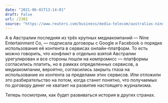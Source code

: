 ```yaml
---
date: "2021-06-01T13:14:01"
draft: False
url: /2302
source: "https://www.reuters.com/business/media-telecom/australias-nine-entertainment-signs-content-deal-with-facebook-google-2021-05-31/"
---
```


А в Австралии последняя из трёх крупных медиакомпаний — Nine Entertainment Co, — подписала договоры с Google и Facebook о порядке использования её контента в сервисах онлайн-платформ. То есть можно говорить, что конфликт в отдельно взятой Австралии урегулирован и все стороны пошли на компромисс — платформы согласились платить, но в рамках определенных сервисов, а медиакомпании, вероятно, согласились закрыть глаза на использование их контента за пределами этих сервисов. Или отложили это разбирательство на потом, когда станет понятно, что получаемых по договору денег не хватает на развитие настоящего журнализма.

Теперь посмотрим, как будет развиваться история в других странах.
